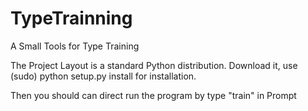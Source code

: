 # TypeTrainning
A Small Tools for Type Training

The Project Layout is a standard Python distribution. Download it, use (sudo) python setup.py install for installation.

Then you should can direct run the program by type "train" in Prompt
